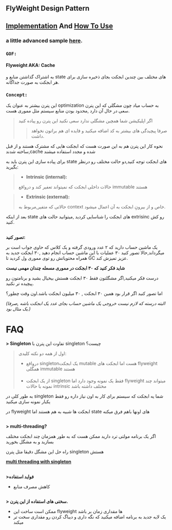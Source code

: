 ﻿## FlyWeight Design Pattern

## [Implementation](./Implementation/additionOperation.cs) And [How To Use](./UseFlyWeight.cs)

### a little advanced sample [here](https://github.com/MrAliSalehi/MethodCacher).

### **`GOF:`**

#### Flyweight AKA: **Cache**

به اشتراک گذاشتن منابع و state های مختلف بین چندین ابجکت بجای ذخیره سازی برای هر ابجکت به صورت جداگانه.

### **`Concept:`**

این پترن بیشتر به عنوان یک optimization به حساب میاد چون مشگلی که این پترن سعی در حال آن دارد ,محدود بودن منابع سیستم مثل مموری هست.



> اگر اپلیکیشن شما همچین مشگلی ندارد سعی نکنید این پترن رو پیاده کنید
> > صرفا پیچیدگی های بیشتر به کد اضافه میکنید و فایده ای هم براتون نخواهد داشت.

نحوه کار این پترن هم به این صورت هست که ابجکت هایی که مشترک هستند و از قبل ساخته شدند,cache شده و مجدد استفاده میشند

برای پیاده سازی این پترن باید به state های ابجکت توجه کنید,دو حالت مختلف رو درنظر بگیرید:

> - **Intrinsic (internal):**
>
> حالات داخلی ابجکت که نمیتواند تعفیر کند و درواقع immutable هستند

> - **Extrinsic (external):**
>
> حالاتی که متفیر,مربوط به context خاص و از بیرونِ ابجکت به آن اعمال میشود.

بعد از اینکه state های ابجکت را شناسایی کردید ,میتوانید حالت های extrisinc رو کش کنید.

##

**تصور کنید:**

یک ماشین حساب دارید که ۲ عدد ورودی گرفته و یک کلاس که حاوی جواب است بر میگرداند,حالا تصور کنید ۳۰ عملیات با این ماشین حساب انجام دهید ,۳۰ ابجکت جدید به همراه محتویاتش رو توی مموری
ول کردید تا GC عزیز تمیزش کند.

**شاید فکر کنید که ۳۰ ابجکت در مموری مسعله چندان مهمی نیست**

درست فکر میکنید,اگر مشگلتون فقط ۳۰ ابجکت هستش بیخیال بشید و برنامتون رو پیچیده تر نکنید.

اما تصور کنید اگر قرار بود همین ۳۰ ابجکت , ۳۰ میلیون ابجکت باشد.اون وقت چطور؟

*(البته درسته که لازم نیست خروجی یک ماشین حساب بجای عدد یک ابجکت باشه ,صرفا یک مثال بود.)*

# FAQ

**> Singleton**
تفاوت این پترن با singleton چیست؟

>   اول از همه دو نکته کلیدی:
>
> - درواقع singletonیک ابجکت mutable هست اما ابجکت های flyweight همگلی  immutable هستند
> ####
> - از یک ابجکت singleton فقط یک نمونه وجود دارد اما flyweight میتواند چند نمونه با حالات intrinsic مختلف داشته باشد

به طور کلی در singleton شما یه ابجکت که سیستم برای کار به اون نیاز داره رو فقط یکبار نمونه سازی میکنید

در flyweight ابجکت ها شبیه به هم هستند اما state های اونها باهم فرق میکنه

##

**> multi-threading?**

اگر یک برنامه مولتی ترد دارید ممکن هست که به طور همزمان چند ابجکت مختلف بسازید و به مشگل بخورید

راه حل این مشگل دقیقا مثل پترن singleton هستش

**[multi threading with singleton](../../CreationalPatterns/Singleton/Implementation/MultiThreadSingleton.cs)**

##

**>فواید استفاده**

- کاهش مصرف منابع

##

**> سختی های استفاده از این پترن.**

- ممکن است ساخت این flyweight ها مقداری زمان بر باشد
- یک لایه جدید به برنامه اضافه میکنید که نگه داری و دیباگ کردن رو مقداری سخت تر میکند

##

